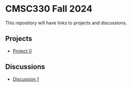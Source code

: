 # CMSC330 Fall 2024

This repository will have links to projects and discussions.

## Projects
  + [Project 0](https://github.com/cmsc330fall24/fall2024/blob/main/projects/project0.md)

## Discussions
  + [Discussion 1](https://github.com/cmsc330fall24/fall2024/blob/main/discussions/discussion1.md)